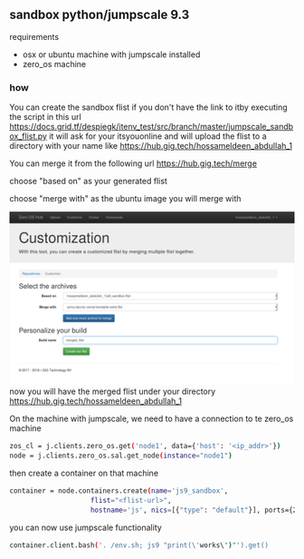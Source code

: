 ## sandbox python/jumpscale 9.3

requirements

- osx or ubuntu machine with jumpscale installed
- zero_os machine

### how

You can create the sandbox flist if you don't have the link to itby executing the script in this url
https://docs.grid.tf/despiegk/itenv_test/src/branch/master/jumpscale_sandbox_flist.py
it will ask for your itsyouonline and will upload the flist to a directory with your name like
https://hub.gig.tech/hossameldeen_abdullah_1

You can merge it from the following url https://hub.gig.tech/merge

choose "based on" as your generated flist

choose "merge with" as the ubuntu image you will merge with

![Screenshot](mergedflist)
now you will have the merged flist under your directory
https://hub.gig.tech/hossameldeen_abdullah_1

On the machine with jumpscale, we need to have a connection to te zero_os machine
```bash
zos_cl = j.clients.zero_os.get('node1', data={'host': '<ip_addr>'})
node = j.clients.zero_os.sal.get_node(instance="node1")
```
then create a container on that machine
```bash
container = node.containers.create(name='js9_sandbox',
                    flist="<flist-url>",
                    hostname='js', nics=[{"type": "default"}], ports={2200: 22})
```
you can now use jumpscale functionality
```bash
container.client.bash('. /env.sh; js9 "print(\'works\')"').get()
```

